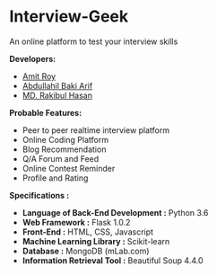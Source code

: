 # Interview-Geek
An online platform to test your interview skills

**Developers:**
- [Amit Roy](https://github.com/AmitRoy7)
- [Abdullahil Baki Arif](https://github.com/ahbarif)
- [MD. Rakibul Hasan](https://github.com/RHT-20)



**Probable Features:**
- Peer to peer realtime interview platform
- Online Coding Platform
- Blog Recommendation
- Q/A Forum and Feed
- Online Contest Reminder
- Profile and Rating



**Specifications :**
- **Language of Back-End Development :** Python 3.6
- **Web Framework :** Flask 1.0.2
- **Front-End :** HTML, CSS, Javascript
- **Machine Learning Library :** Scikit-learn
- **Database :** MongoDB (mLab.com)
- **Information Retrieval Tool :** Beautiful Soup 4.4.0
